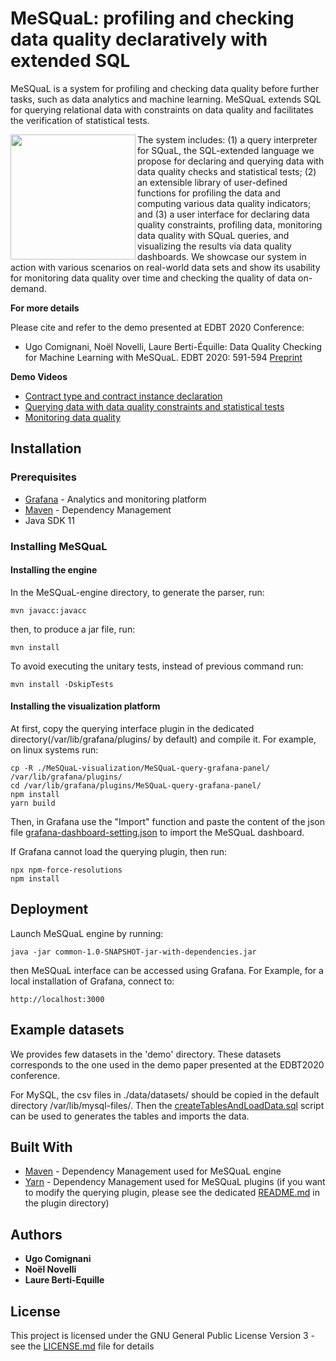# MeSQuaL: profiling and checking data quality declaratively with extended SQL

MeSQuaL is a system for profiling and checking data quality before further tasks, such as data analytics and machine learning. MeSQuaL extends SQL for querying relational data with constraints on data quality and facilitates the verification of statistical tests. 

<a href="url"><img src="docs/images/archi.png" align="left" height="200" ></a>


The system includes: (1) a query interpreter for SQuaL, the SQL-extended language we propose for declaring and querying data with data quality checks and statistical tests; (2) an extensible library of user-defined functions for profiling the data and computing various data quality indicators; and (3) a user interface for declaring data quality constraints, profiling data, monitoring data quality with SQuaL queries, and visualizing the results via data quality dashboards. We showcase our system in action with various scenarios on real-world data sets and show its usability for monitoring data quality over time and checking the quality of data on-demand.




**For more details**

Please cite and refer to the demo presented at EDBT 2020 Conference:

- Ugo Comignani, Noël Novelli, Laure Berti-Équille:
Data Quality Checking for Machine Learning with MeSQuaL. EDBT 2020: 591-594 [Preprint](docs/publications/paper-241.pdf)

**Demo Videos**
* [Contract type and contract instance declaration](demo/videos/declaration_MeSQuaL.mp4)
* [Querying data with data quality constraints and statistical tests](demo/videos/query_MeSQuaL.mp4)
* [Monitoring data quality](demo/videos/monitoring_MeSQuaL.mp4)

## Installation

### Prerequisites

* [Grafana](https://grafana.com/) - Analytics and monitoring platform
* [Maven](https://maven.apache.org/) - Dependency Management
* Java SDK 11


### Installing MeSQuaL

#### Installing the engine
In the MeSQuaL-engine directory, to generate the parser, run:
```
mvn javacc:javacc
```

then, to produce a jar file, run:
```
mvn install
```
To avoid executing the unitary tests, instead of previous command run:
```
mvn install -DskipTests
```

#### Installing the visualization platform

At first, copy the querying interface plugin in the dedicated directory(/var/lib/grafana/plugins/ by default) and compile it.
For example, on linux systems run:
```
cp -R ./MeSQuaL-visualization/MeSQuaL-query-grafana-panel/ /var/lib/grafana/plugins/
cd /var/lib/grafana/plugins/MeSQuaL-query-grafana-panel/
npm install
yarn build
```

Then, in Grafana use the "Import" function and paste the content of the json file [grafana-dashboard-setting.json](MeSQuaL-visualization/grafana-dashboard-setting.json) to import the MeSQuaL dashboard.

If Grafana cannot load the querying plugin, then run:
```
npx npm-force-resolutions
npm install
```

## Deployment
Launch MeSQuaL engine by running:
```
java -jar common-1.0-SNAPSHOT-jar-with-dependencies.jar
```

then MeSQuaL interface can be accessed using Grafana. For Example, for a local installation of Grafana, connect to:
 ```
 http://localhost:3000
 ```

## Example datasets

We provides few datasets in the 'demo' directory.
These datasets corresponds to the one used in the demo paper presented at the EDBT2020 conference.

For MySQL, the csv files in ./data/datasets/ should be copied in the default directory /var/lib/mysql-files/.
Then the [createTablesAndLoadData.sql](demo/data/createTablesAndLoadData.sql) script 
can be used to generates the tables and imports the data.

## Built With
 * [Maven](https://maven.apache.org/) - Dependency Management used for MeSQuaL engine
 * [Yarn](https://yarnpkg.com/) - Dependency Management used for MeSQuaL plugins (if you want to modify the querying 
 plugin, please see the dedicated [README.md](MeSQuaL-visualization/MeSQuaL-query-grafana-panel/README.md) in 
 the plugin directory)

## Authors

* **Ugo Comignani**
* **Noël Novelli**
* **Laure Berti-Equille**

## License

This project is licensed under the GNU General Public License Version 3 - see the [LICENSE.md](LICENSE.md) file for details


